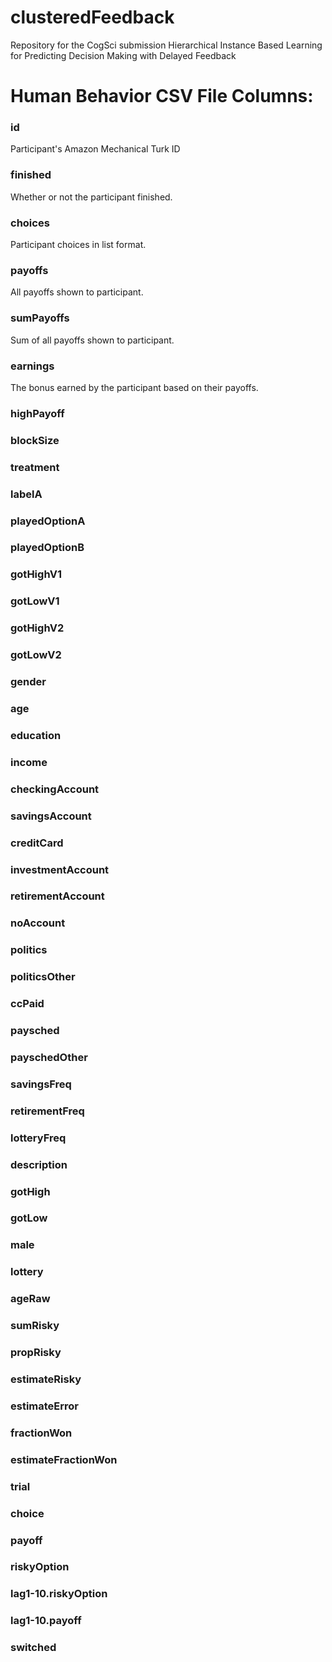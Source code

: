 # clusteredFeedback
Repository for the CogSci submission Hierarchical Instance Based Learning for Predicting Decision Making with Delayed Feedback

# Human Behavior CSV File Columns: 

### id

Participant's Amazon Mechanical Turk ID

### finished

Whether or not the participant finished. 

### choices

Participant choices in list format. 

### payoffs

All payoffs shown to participant.

### sumPayoffs

Sum of all payoffs shown to participant. 

### earnings

The bonus earned by the participant based on their payoffs.

### highPayoff



### blockSize

### treatment

### labelA

### playedOptionA

### playedOptionB

### gotHighV1

### gotLowV1

### gotHighV2

### gotLowV2

### gender

### age

### education

### income

### checkingAccount

### savingsAccount

### creditCard

### investmentAccount

### retirementAccount

### noAccount

### politics

### politicsOther

### ccPaid

### paysched

### payschedOther

### savingsFreq

### retirementFreq

### lotteryFreq

### description

### gotHigh

### gotLow

### male

### lottery

### ageRaw

### sumRisky

### propRisky

### estimateRisky

### estimateError

### fractionWon

### estimateFractionWon

### trial

### choice

### payoff

### riskyOption

### lag1-10.riskyOption

### lag1-10.payoff

### switched
